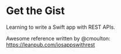 # Get the Gist

Learning to write a Swift app with REST APIs.

Awesome reference written by @cmoulton: https://leanpub.com/iosappswithrest
